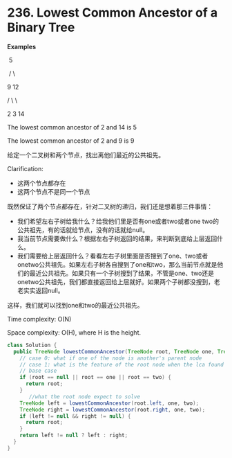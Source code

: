 # 236. Lowest Common Ancestor of a Binary Tree

**Examples**

​    5

​    /  \

   9   12

  /  \    \

 2   3    14

The lowest common ancestor of 2 and 14 is 5

The lowest common ancestor of 2 and 9 is 9

给定一个二叉树和两个节点，找出离他们最近的公共祖先。

Clarification:
+ 这两个节点都存在
+ 这两个节点不是同一个节点

既然保证了两个节点都存在，针对二叉树的递归，我们还是想着那三件事情：
+ 我们希望左右子树给我什么？给我他们里是否有one或者two或者one two的公共祖先，有的话就给节点，没有的话就给null。
+ 我当前节点需要做什么？根据左右子树返回的结果，来判断到底给上层返回什么。
+ 我们需要给上层返回什么？看看左右子树里面是否搜到了one、two或者onetwo公共祖先。如果左右子树各自搜到了one和two，那么当前节点就是他们的最近公共祖先。如果只有一个子树搜到了结果，不管是one、two还是onetwo公共祖先，我们都直接返回给上层就好。如果两个子树都没搜到，老老实实返回null。

这样，我们就可以找到one和two的最近公共祖先。

Time complexity: O(N)

Space complexity: O(H), where H is the height.

```java
class Solution {
  public TreeNode lowestCommonAncestor(TreeNode root, TreeNode one, TreeNode two) {
    // case 0: what if one of the node is another's parent node
    // case 1: what is the feature of the root node when the lca found
    // base case
    if (root == null || root == one || root == two) {
      return root;
    }
       //what the root node expect to solve
    TreeNode left = lowestCommonAncestor(root.left, one, two);
    TreeNode right = lowestCommonAncestor(root.right, one, two);
    if (left != null && right != null) {
      return root;
    }
    return left != null ? left : right;
  }
}
```